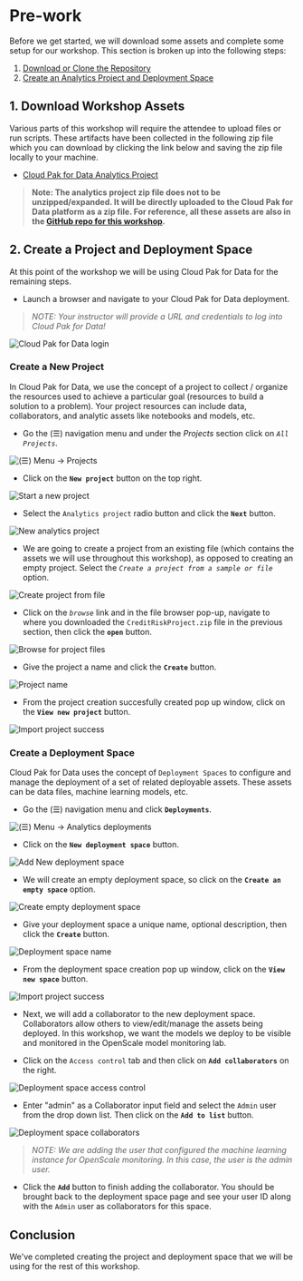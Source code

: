 # Pre-work

Before we get started, we will download some assets and complete some setup for our workshop. This section is broken up into the following steps:

1. [Download or Clone the Repository](#1-download-or-clone-the-repository)
1. [Create an Analytics Project and Deployment Space](#2-create-a-project-and-deployment-space)

## 1. Download Workshop Assets

Various parts of this workshop will require the attendee to upload files or run scripts. These artifacts have been collected in the following zip file which you can download by clicking the link below and saving the zip file locally to your machine.

* [Cloud Pak for Data Analytics Project](https://github.com/IBM/credit-risk-workshop-cpd/raw/master/projects/CreditRiskProject.zip)

> **Note: The analytics project zip file does not to be unzipped/expanded. It will be directly uploaded to the Cloud Pak for Data platform as a zip file. For reference, all these assets are also in the [GitHub repo for this workshop](https://github.com/IBM/credit-risk-workshop-cpd).**

## 2. Create a Project and Deployment Space

At this point of the workshop we will be using Cloud Pak for Data for the remaining steps.

* Launch a browser and navigate to your Cloud Pak for Data deployment.

> *NOTE: Your instructor will provide a URL and credentials to log into Cloud Pak for Data!*

![Cloud Pak for Data login](../images/navigation/cpd-login.png)

### Create a New Project

In Cloud Pak for Data, we use the concept of a project to collect / organize the resources used to achieve a particular goal (resources to build a solution to a problem). Your project resources can include data, collaborators, and analytic assets like notebooks and models, etc.

* Go the (☰) navigation menu and under the *Projects* section click on *`All Projects`*.

![(☰) Menu -> Projects](../images/navigation/menu-projects.png)

* Click on the **`New project`** button on the top right.

![Start a new project](../images/prework/new-project.png)

* Select the `Analytics project` radio button and click the **`Next`** button.

![New analytics project](../images/prework/new-project-type.png)

* We are going to create a project from an existing file (which contains the assets we will use throughout this workshop), as opposed to creating an empty project. Select the *`Create a project from a sample or file`* option.

![Create project from file](../images/prework/new-project-from-file.png)

* Click on the *`browse`* link and in the file browser pop-up, navigate to where you downloaded the `CreditRiskProject.zip` file in the previous section, then click the **`open`** button.

![Browse for project files](../images/prework/browse-project-zip.png)

* Give the project a name and click the **`Create`** button.

![Project name](../images/prework/project-import-name.png)

* From the project creation succesfully created pop up window, click on the **`View new project`** button.

![Import project success](../images/prework/project-import-success.png)

### Create a Deployment Space

Cloud Pak for Data uses the concept of `Deployment Spaces` to configure and manage the deployment of a set of related deployable assets. These assets can be data files, machine learning models, etc.

* Go the (☰) navigation menu and click **`Deployments`**.

![(☰) Menu -> Analytics deployments](../images/navigation/menu-analytics-deployments.png)

* Click on the **`New deployment space`** button.

![Add New deployment space](../images/prework/new-deployment-space.png)

* We will create an empty deployment space, so click on the **`Create an empty space`** option.

![Create empty deployment space](../images/prework/new-deployment-space-empty.png)

* Give your deployment space a unique name, optional description, then click the **`Create`** button.

![Deployment space name](../images/prework/deployment-space-name.png)

* From the deployment space creation pop up window, click on the **`View new space`** button.

![Import project success](../images/prework/depspace-create-success.png)

* Next, we will add a collaborator to the new deployment space. Collaborators allow others to view/edit/manage the assets being deployed. In this workshop, we want the models we deploy to be visible and monitored in the OpenScale model monitoring lab.

* Click on the `Access control` tab and then click on **`Add collaborators`** on the right.

![Deployment space access control](../images/prework/deployment-space-access-control.png)

* Enter "admin" as a Collaborator input field and select the `Admin` user from the drop down list. Then click on the **`Add to list`** button.

![Deployment space collaborators](../images/prework/deployment-space-add-collaborator.png)

> *NOTE: We are adding the user that configured the machine learning instance for OpenScale monitoring. In this case, the user is the admin user.*

* Click the **`Add`** button to finish adding the collaborator. You should be brought back to the deployment space page and see your user ID along with the `Admin` user as collaborators for this space.

## Conclusion

We've completed creating the project and deployment space that we will be using for the rest of this workshop.
